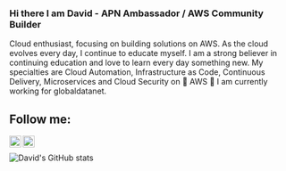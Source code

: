 ### Hi there I am David - APN Ambassador / AWS Community Builder

Cloud enthusiast, focusing on building solutions on AWS. As the cloud evolves every day, I continue to educate myself.
I am a strong believer in continuing education and love to learn every day something new. My specialties are Cloud Automation, Infrastructure as Code, Continuous Delivery, Microservices and Cloud Security on 🧡 AWS 🧡
I am currently working for globaldatanet.


## Follow me:

<a href="https://twitter.com/DAKNHH">
  <img align="left" alt="David | Twitter" width="21px" src="https://raw.githubusercontent.com/anuraghazra/anuraghazra/master/assets/twitter.svg" />
</a>
<a href="https://www.linkedin.com/in/daknhh/">
  <img align="left" alt="David | Linkedin" width="21px" src="https://image.flaticon.com/icons/svg/174/174857.svg" />
</a>



<br />

![David's GitHub stats](https://github-readme-stats.vercel.app/api?username=daknhh&show_icons=true&theme=blueberry)


<!--
**daknhh/daknhh** is a ✨ _special_ ✨ repository because its `README.md` (this file) appears on your GitHub profile.



